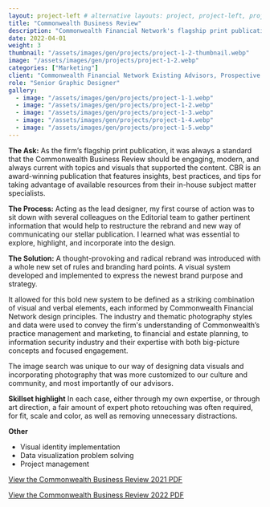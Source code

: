 ```yaml
---
layout: project-left # alternative layouts: project, project-left, project-right, project-top
title: "Commonwealth Business Review"
description: "Commonwealth Financial Network's flagship print publication"
date: 2022-04-01
weight: 3
thumbnail: "/assets/images/gen/projects/project-1-2-thumbnail.webp"
image: "/assets/images/gen/projects/project-1-2.webp"
categories: ["Marketing"]
client: "Commonwealth Financial Network Existing Advisors, Prospective Advisors"
role: "Senior Graphic Designer"
gallery:
  - image: "/assets/images/gen/projects/project-1-1.webp"
  - image: "/assets/images/gen/projects/project-1-2.webp"
  - image: "/assets/images/gen/projects/project-1-3.webp"
  - image: "/assets/images/gen/projects/project-1-4.webp"
  - image: "/assets/images/gen/projects/project-1-5.webp"
---
```



<strong>The Ask:</strong> As the firm’s flagship print publication, it was always a standard that the Commonwealth Business Review should be engaging, modern, and always current with topics and visuals that supported the content. CBR is an award-winning publication that features insights, best practices, and tips for taking advantage of available resources from their in-house subject matter specialists. 

<strong>The Process:</strong> Acting as the lead designer, my first course of action was to sit down with several colleagues on the Editorial team to gather pertinent information that would help to restructure the rebrand and new way of communicating our stellar publication. I learned what was essential to explore, highlight, and incorporate into the design.

<strong>The Solution:</strong> A thought-provoking and radical rebrand was introduced with a whole new set of rules and branding hard points. A visual system developed and implemented to express the newest brand purpose and strategy.

It allowed for this bold new system to be defined as a striking combination of visual and verbal elements, each informed by Commonwealth Financial Network design principles. The industry and thematic photography styles and data were used to convey the firm's understanding of Commonwealth’s practice management and marketing, to financial and estate planning, to information security industry and their expertise with both big-picture concepts and focused engagement.

The image search was unique to our way of designing data visuals and incorporating photography that was more customized to our culture and community, and most importantly of our advisors. 

<strong>Skillset highlight</strong>
In each case, either through my own expertise, or through art direction, a fair amount of expert photo retouching was often required, for fit, scale and color, as well as removing unnecessary distractions.

<strong>Other</strong>
- Visual identity implementation
- Data visualization problem solving
- Project management

[View the Commonwealth Business Review 2021 PDF](/portfolio/assets/pdf/CBR_April_2021_REVISED_4.6.pdf)

[View the Commonwealth Business Review 2022 PDF](/portfolio/assets/pdf/CBR_Business_Review.pdf)